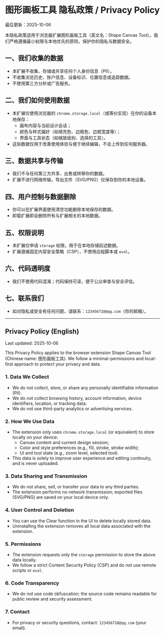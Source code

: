 ﻿# 图形画板工具 隐私政策 / Privacy Policy

最后更新：2025-10-06

本隐私政策适用于浏览器扩展图形画板工具（英文名：Shape Canvas Tool）。我们严格遵循最小权限与本地优先的原则，保护你的隐私与数据安全。

## 一、我们收集的数据
- 本扩展不收集、存储或共享任何个人身份信息（PII）。
- 不收集浏览历史、账户信息、设备标识、位置信息或追踪数据。
- 不使用第三方分析或广告服务。

## 二、我们如何使用数据
- 本扩展仅使用浏览器的 `chrome.storage.local`（或等价实现）在你的设备本地保存：
  - 画布内容与当前设计会话；
  - 颜色与样式偏好（如填充色、边框色、边框宽度等）；
  - 界面与工具状态（如缩放级别、选择的工具）。
- 这些数据仅用于改善使用体验与便于继续编辑，不会上传到任何服务器。

## 三、数据共享与传输
- 我们不与任何第三方共享、出售或转移你的数据。
- 扩展不进行网络传输，导出文件（SVG/PNG）仅保存到你的本地设备。

## 四、用户控制与数据删除
- 你可以在扩展界面使用清空功能删除本地保存的数据。
- 卸载扩展即会删除所有与扩展相关的本地数据。

## 五、权限说明
- 本扩展仅申请 `storage` 权限，用于在本地存储前述数据。
- 扩展遵循固定内容安全策略（CSP），不使用远程脚本或 `eval`。

## 六、代码透明度
- 我们不使用代码混淆；代码保持可读，便于公众审查与安全评估。

## 七、联系我们
- 如对隐私或安全有任何问题，请联系：`123456718@qq.com`（你的邮箱）。

---

## Privacy Policy (English)

Last updated: 2025-10-06

This Privacy Policy applies to the browser extension Shape Canvas Tool (Chinese name: 图形画板工具). We follow a minimal-permissions and local-first approach to protect your privacy and data.

### 1. Data We Collect
- We do not collect, store, or share any personally identifiable information (PII).
- We do not collect browsing history, account information, device identifiers, location, or tracking data.
- We do not use third-party analytics or advertising services.

### 2. How We Use Data
- The extension only uses `chrome.storage.local` (or equivalent) to store locally on your device:
  - Canvas content and current design session;
  - Color and style preferences (e.g., fill, stroke, stroke width);
  - UI and tool state (e.g., zoom level, selected tool).
- This data is solely to improve user experience and editing continuity, and is never uploaded.

### 3. Data Sharing and Transmission
- We do not share, sell, or transfer your data to any third parties.
- The extension performs no network transmission; exported files (SVG/PNG) are saved on your local device only.

### 4. User Control and Deletion
- You can use the Clear function in the UI to delete locally stored data.
- Uninstalling the extension removes all local data associated with the extension.

### 5. Permissions
- The extension requests only the `storage` permission to store the above data locally.
- We follow a strict Content Security Policy (CSP) and do not use remote scripts or `eval`.

### 6. Code Transparency
- We do not use code obfuscation; the source code remains readable for public review and security assessment.

### 7. Contact
- For privacy or security questions, contact: `123456718@qq.com` (your email).
